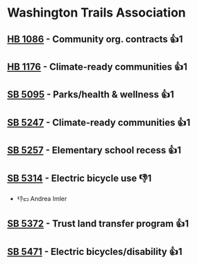 # Washington Trails Association

## [HB 1086](/bill/2023-24/hb/1086/) - Community org. contracts 👍1  

## [HB 1176](/bill/2023-24/hb/1176/) - Climate-ready communities 👍1  

## [SB 5095](/bill/2023-24/sb/5095/) - Parks/health & wellness 👍1  

## [SB 5247](/bill/2023-24/sb/5247/) - Climate-ready communities 👍1  

## [SB 5257](/bill/2023-24/sb/5257/) - Elementary school recess 👍1  

## [SB 5314](/bill/2023-24/sb/5314/) - Electric bicycle use  👎1 
* 👎💵 Andrea Imler

## [SB 5372](/bill/2023-24/sb/5372/) - Trust land transfer program 👍1  

## [SB 5471](/bill/2023-24/sb/5471/) - Electric bicycles/disability 👍1  